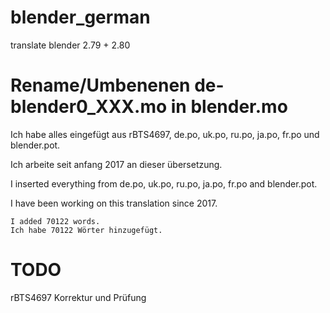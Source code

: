 # blender_german
translate blender 2.79 + 2.80

# Rename/Umbenenen de-blender0_XXX.mo in blender.mo

Ich habe alles eingefügt aus rBTS4697, de.po, uk.po, ru.po, ja.po, fr.po und blender.pot.

Ich arbeite seit anfang 2017 an dieser übersetzung.


I inserted everything from de.po, uk.po, ru.po, ja.po, fr.po and blender.pot.

I have been working on this translation since 2017. 

    I added 70122 words. 
    Ich habe 70122 Wörter hinzugefügt.


# TODO

rBTS4697 Korrektur und Prüfung
